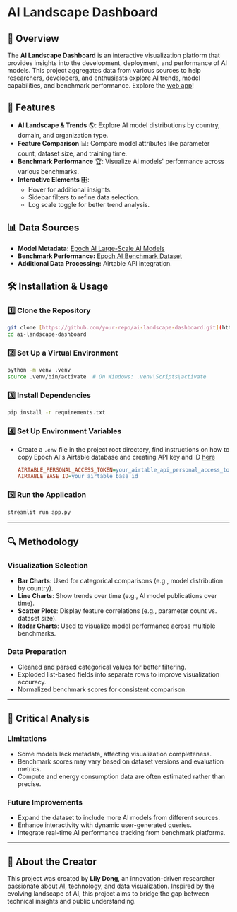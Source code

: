 # AI Landscape Dashboard

## 📌 Overview
The **AI Landscape Dashboard** is an interactive visualization platform that provides insights into the development, deployment, and performance of AI models. This project aggregates data from various sources to help researchers, developers, and enthusiasts explore AI trends, model capabilities, and benchmark performance. Explore the [web app](https://explorethelandscapeofai.streamlit.app/)!

## 🚀 Features
- **AI Landscape & Trends** 🌎: Explore AI model distributions by country, domain, and organization type.
- **Feature Comparison** 📊: Compare model attributes like parameter count, dataset size, and training time.
- **Benchmark Performance** 🏆: Visualize AI models' performance across various benchmarks.
- **Interactive Elements** 🎛️:
  - Hover for additional insights.
  - Sidebar filters to refine data selection.
  - Log scale toggle for better trend analysis.

## 📊 Data Sources
- **Model Metadata:** [Epoch AI Large-Scale AI Models](https://epoch.ai/data/large_scale_ai_models.csv)
- **Benchmark Performance:** [Epoch AI Benchmark Dataset](https://github.com/epoch-research/epochai-python)
- **Additional Data Processing:** Airtable API integration.

## 🛠️ Installation & Usage
### 1️⃣ Clone the Repository
```bash
git clone [https://github.com/your-repo/ai-landscape-dashboard.git](https://github.com/DongTianjia/ai_datavis.git)
cd ai-landscape-dashboard
```

### 2️⃣ Set Up a Virtual Environment
```bash
python -m venv .venv
source .venv/bin/activate  # On Windows: .venv\Scripts\activate
```

### 3️⃣ Install Dependencies
```bash
pip install -r requirements.txt
```

### 4️⃣ Set Up Environment Variables
- Create a `.env` file in the project root directory, find instructions on how to copy Epoch AI's Airtable database and creating API key and ID [here](https://github.com/epoch-research/epochai-python/tree/main)
  ```ini
  AIRTABLE_PERSONAL_ACCESS_TOKEN=your_airtable_api_personal_access_token
  AIRTABLE_BASE_ID=your_airtable_base_id
  ```
  
### 5️⃣ Run the Application
```bash
streamlit run app.py
```

---

## 🔍 Methodology
### **Visualization Selection**
- **Bar Charts**: Used for categorical comparisons (e.g., model distribution by country).
- **Line Charts**: Show trends over time (e.g., AI model publications over time).
- **Scatter Plots**: Display feature correlations (e.g., parameter count vs. dataset size).
- **Radar Charts**: Used to visualize model performance across multiple benchmarks.

### **Data Preparation**
- Cleaned and parsed categorical values for better filtering.
- Exploded list-based fields into separate rows to improve visualization accuracy.
- Normalized benchmark scores for consistent comparison.

---

## 🔬 Critical Analysis
### **Limitations**
- Some models lack metadata, affecting visualization completeness.
- Benchmark scores may vary based on dataset versions and evaluation metrics.
- Compute and energy consumption data are often estimated rather than precise.

### **Future Improvements**
- Expand the dataset to include more AI models from different sources.
- Enhance interactivity with dynamic user-generated queries.
- Integrate real-time AI performance tracking from benchmark platforms.

---

## 🤝 About the Creator
This project was created by **Lily Dong**, an innovation-driven researcher passionate about AI, technology, and data visualization. Inspired by the evolving landscape of AI, this project aims to bridge the gap between technical insights and public understanding.

